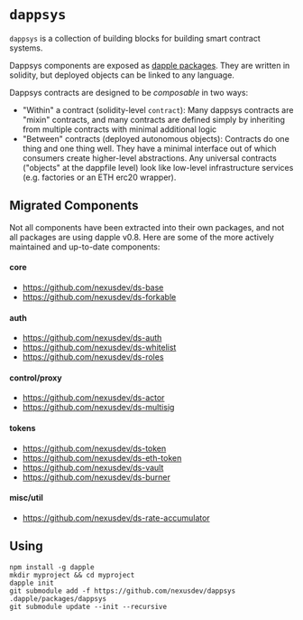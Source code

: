 `dappsys`
===

`dappsys` is a collection of building blocks for building smart contract systems.

Dappsys components are exposed as [dapple packages](). They are written in solidity, but deployed objects can be linked to any language.

Dappsys contracts are designed to be *composable* in two ways:

* "Within" a contract (solidity-level `contract`): Many dappsys contracts are "mixin" contracts, and many contracts are defined simply by inheriting from multiple contracts with minimal additional logic
* "Between" contracts (deployed autonomous objects): Contracts do one thing and one thing well. They have a minimal interface out of which consumers create higher-level abstractions. Any universal contracts ("objects" at the dappfile level) look like low-level infrastructure services (e.g. factories or an ETH erc20 wrapper).

Migrated Components
---

Not all components have been extracted into their own packages, and not all packages are using dapple v0.8. Here are some of the more actively maintained and up-to-date components:

#### core

* https://github.com/nexusdev/ds-base
* https://github.com/nexusdev/ds-forkable

#### auth

* https://github.com/nexusdev/ds-auth
* https://github.com/nexusdev/ds-whitelist
* https://github.com/nexusdev/ds-roles

#### control/proxy

* https://github.com/nexusdev/ds-actor
* https://github.com/nexusdev/ds-multisig

#### tokens

* https://github.com/nexusdev/ds-token
* https://github.com/nexusdev/ds-eth-token
* https://github.com/nexusdev/ds-vault
* https://github.com/nexusdev/ds-burner


#### misc/util

* https://github.com/nexusdev/ds-rate-accumulator


Using
---

    npm install -g dapple
    mkdir myproject && cd myproject
    dapple init
    git submodule add -f https://github.com/nexusdev/dappsys .dapple/packages/dappsys
    git submodule update --init --recursive
